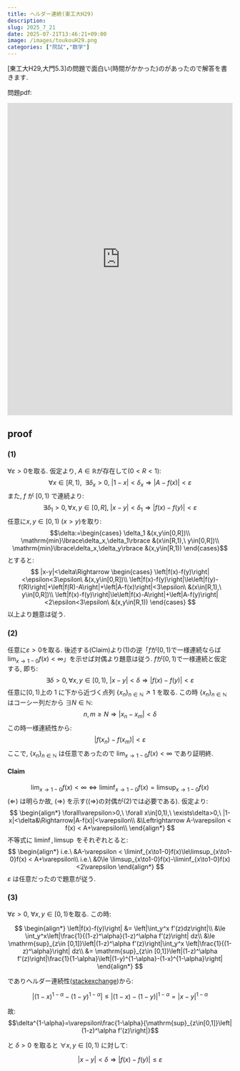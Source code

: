 ```yaml
---
title: ヘルダー連続(東工大H29)
description: 
slug: 2025_7_21
date: 2025-07-21T13:46:21+09:00
image: /images/toukouH29.png
categories: ["院試","数学"]
---
```


[東工大H29,大門5.3]の問題で面白い(時間がかかった)のがあったので解答を書きます.

問題pdf:

<embed src="https://www.math.titech.ac.jp/top/~jimu/Graduate/old-exam/H29innsi.pdf" type="application/pdf" width="100%" height="700px">

## proof
### (1)
$\forall\varepsilon>0$を取る. 仮定より,$\ A\in\mathbb{R}$が存在して$(0<R<1)$:
$$
\forall x\in[R,1),\ \ \exists\delta_x >0,\ |1-x|<\delta_x\Rightarrow \left|A-f(x)\right|<\varepsilon
$$
また, $f$ が $[0,1)$ で連続より:
$$
\exists\delta_1 >0,\forall x,y\in[0,R],\ |x-y|<\delta_1\Rightarrow \left|f(x)-f(y)\right|<\varepsilon
$$
任意に$x,y\in[0,1)\ (x>y)$を取り:
$$\delta:=\begin{cases}
\delta_1 &(x,y\in[0,R])\\
\mathrm{min}\lbrace\delta_x,\delta_1\rbrace &(x\in[R,1),\ y\in[0,R])\\
\mathrm{min}\lbrace\delta_x,\delta_y\rbrace &(x,y\in[R,1))
\end{cases}$$
とすると:
$$
|x-y|<\delta\Rightarrow
\begin{cases}
\left|f(x)-f(y)\right|<\epsilon<3\epsilon\ &(x,y\in[0,R])\\
\left|f(x)-f(y)\right|\le\left|f(y)-f(R)\right|+\left|f(R)-A\right|+\left|A-f(x)\right|<3\epsilon\ &(x\in[R,1),\ y\in[0,R])\\
\left|f(x)-f(y)\right|\le\left|f(x)-A\right|+\left|A-f(y)\right|<2\epsilon<3\epsilon\ &(x,y\in[R,1))
\end{cases}
$$
以上より題意は従う.
### (2)
任意に$\varepsilon>0$を取る. 後述する(Claim)より(1)の逆「$f$が$[0,1)$で一様連続ならば$\lim_{x\to1-0}f(x)<\infty$」を示せば対偶より題意は従う. $f$が$[0,1)$で一様連続と仮定する, 即ち:
$$
\exists\delta >0,\forall x,y\in[0,1),\ |x-y|<\delta\Rightarrow \left|f(x)-f(y)\right|<\varepsilon
$$
任意に$[0,1)$上の $1$ に下から近づく点列 $\lbrace x_n\rbrace_{n\in\mathbb{N}}\nearrow 1$ を取る. この時 $\lbrace x_n\rbrace_{n\in\mathbb{N}}$ はコーシー列だから $\exists N\in\mathbb{N}$:
$$
n,m\ge N\Rightarrow|x_n-x_m|<\delta
$$
この時一様連続性から:
$$
|f(x_n)-f(x_m)|<\varepsilon
$$
ここで, $\lbrace x_n\rbrace_{n\in\mathbb{N}}$ は任意であったので $\lim_{x\to1-0}f(x)<\infty$ であり証明終.

#### Claim
$$
\lim_{x\to1-0}f(x)<\infty \Leftrightarrow\liminf_{x\to1-0}f(x)=\limsup_{x\to1-0}f(x)
$$
$(\Leftarrow)$ は明らか故, $(\Rightarrow)$ を示す($(\Rightarrow)$の対偶が(2)では必要である). 仮定より:
$$
\begin{align*}
\forall\varepsilon>0,\ \forall x\in[0,1),\ \exists\delta>0,\ |1-x|<\delta&\Rightarrow|A-f(x)|<\varepsilon\\
&\Leftrightarrow A-\varepsilon < f(x) < A+\varepsilon\\
\end{align*}
$$
不等式に $\liminf, \limsup$ をそれぞれとると:
$$
\begin{align*}
i.e.\ &A-\varepsilon < \liminf_{x\to1-0}f(x)\le\limsup_{x\to1-0}f(x) < A+\varepsilon\\
i.e.\ &0\le \limsup_{x\to1-0}f(x)-\liminf_{x\to1-0}f(x)<2\varepsilon
\end{align*}
$$
$\varepsilon$ は任意だったので題意が従う.

### (3)
$\forall\varepsilon>0,\ \forall x, y\in [0,1)$を取る. この時:

$$
\begin{align*}
\left|f(x)-f(y)\right| &= \left|\int_y^x f'(z)dz\right|\\
&\le \int_y^x\left|\frac{1}{(1-z)^\alpha}(1-z)^\alpha f'(z)\right| dz\\
&\le \mathrm{sup}_{z\in [0,1]}\left|(1-z)^\alpha f'(z)\right|\int_y^x \left|\frac{1}{(1-z)^\alpha}\right| dz\\
&= \mathrm{sup}_{z\in [0,1]}\left|(1-z)^\alpha f'(z)\right|\frac{1}{1-\alpha}\left|(1-y)^{1-\alpha}-(1-x)^{1-\alpha}\right|
\end{align*}
$$

でありヘルダー連続性([stackexchange](https://math.stackexchange.com/questions/3008034/let-0%CE%B11-show-that-if-x-and-y-are-positive-real-numbers-then-x%CE%B1-y%CE%B1%E2%89%A4x))から:

$$
|(1-x)^{1-\alpha}-(1-y)^{1-\alpha}|\le |(1-x)-(1-y)|^{1-\alpha}=|x-y|^{1-\alpha}
$$

故:
$$\delta^{1-\alpha}=\varepsilon\frac{1-\alpha}{\mathrm{sup}_{z\in[0,1]}\left|(1-z)^\alpha f'(z)\right|}$$

と $\delta>0$ を取ると $\forall x, y\in [0,1)$ に対して:

$$
|x-y|<\delta\Rightarrow\left|f(x)-f(y)\right|\le\varepsilon
$$